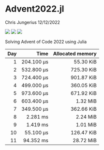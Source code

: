 Advent2022.jl
================
Chris Jungerius
12/12/2022

![](https://img.shields.io/badge/day%20📅-13-blue.png)
![](https://img.shields.io/badge/stars%20⭐-24-yellow.png)
![](https://img.shields.io/badge/days%20completed-12-red.png)  

Solving Advent of Code 2022 using Julia

| Day |       Time | Allocated memory |
|----:|-----------:|-----------------:|
|   1 | 204.100 μs |        55.30 KiB |
|   2 | 532.800 μs |       725.30 KiB |
|   3 | 724.400 μs |       901.87 KiB |
|   4 | 499.000 μs |       360.05 KiB |
|   5 | 973.600 μs |       671.92 KiB |
|   6 | 603.400 μs |         1.32 MiB |
|   7 | 349.500 μs |       362.66 KiB |
|   8 |   2.281 ms |         2.24 MiB |
|   9 |   1.419 ms |         1.01 MiB |
|  10 |  55.100 μs |       126.47 KiB |
|  11 |  94.352 ms |        28.72 MiB |
